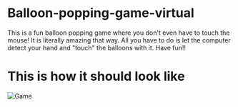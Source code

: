 # Balloon-popping-game-virtual

This is a fun balloon popping game where you don't even have to touch the mouse! It is literally amazing that way. All you have to do is let the computer detect your hand and "touch" the balloons with it. Have fun!!

# This is how it should look like

![Game](https://user-images.githubusercontent.com/79054391/151437461-923e3a59-d375-4100-82b8-a924f9a9a83b.png)
